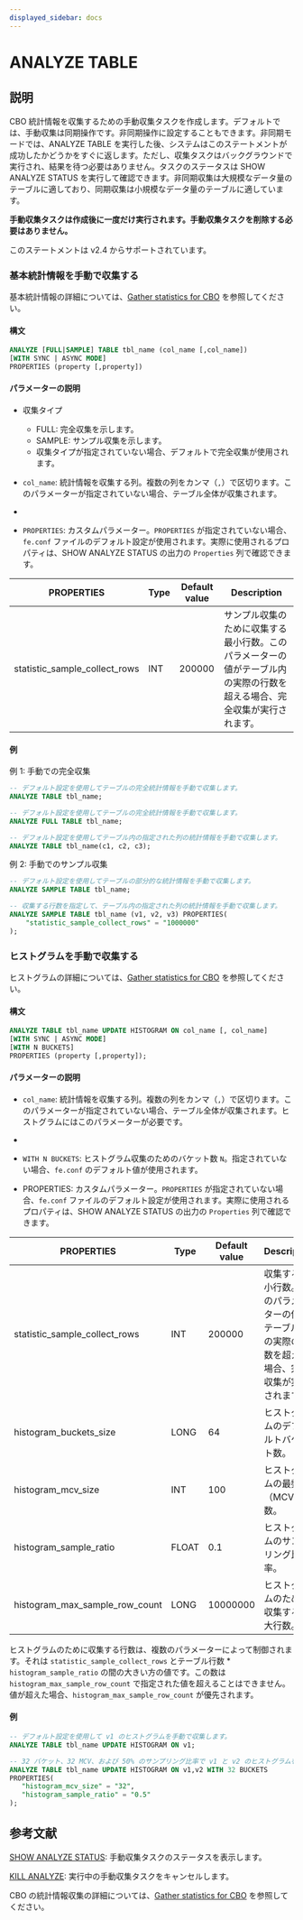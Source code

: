 ```yaml
---
displayed_sidebar: docs
---
```


# ANALYZE TABLE

## 説明

CBO 統計情報を収集するための手動収集タスクを作成します。デフォルトでは、手動収集は同期操作です。非同期操作に設定することもできます。非同期モードでは、ANALYZE TABLE を実行した後、システムはこのステートメントが成功したかどうかをすぐに返します。ただし、収集タスクはバックグラウンドで実行され、結果を待つ必要はありません。タスクのステータスは SHOW ANALYZE STATUS を実行して確認できます。非同期収集は大規模なデータ量のテーブルに適しており、同期収集は小規模なデータ量のテーブルに適しています。

**手動収集タスクは作成後に一度だけ実行されます。手動収集タスクを削除する必要はありません。**

このステートメントは v2.4 からサポートされています。

### 基本統計情報を手動で収集する

基本統計情報の詳細については、[Gather statistics for CBO](../../../using_starrocks/Cost_based_optimizer.md#basic-statistics) を参照してください。

#### 構文

```SQL
ANALYZE [FULL|SAMPLE] TABLE tbl_name (col_name [,col_name])
[WITH SYNC | ASYNC MODE]
PROPERTIES (property [,property])
```

#### パラメーターの説明

- 収集タイプ
  - FULL: 完全収集を示します。
  - SAMPLE: サンプル収集を示します。
  - 収集タイプが指定されていない場合、デフォルトで完全収集が使用されます。

- `col_name`: 統計情報を収集する列。複数の列をカンマ（`,`）で区切ります。このパラメーターが指定されていない場合、テーブル全体が収集されます。

- [WITH SYNC | ASYNC MODE]: 手動収集タスクを同期または非同期モードで実行するかどうか。パラメーターを指定しない場合、デフォルトで同期収集が使用されます。

- `PROPERTIES`: カスタムパラメーター。`PROPERTIES` が指定されていない場合、`fe.conf` ファイルのデフォルト設定が使用されます。実際に使用されるプロパティは、SHOW ANALYZE STATUS の出力の `Properties` 列で確認できます。

| **PROPERTIES**                | **Type** | **Default value** | **Description**                                              |
| ----------------------------- | -------- | ----------------- | ------------------------------------------------------------ |
| statistic_sample_collect_rows | INT      | 200000            | サンプル収集のために収集する最小行数。このパラメーターの値がテーブル内の実際の行数を超える場合、完全収集が実行されます。 |

#### 例

例 1: 手動での完全収集

```SQL
-- デフォルト設定を使用してテーブルの完全統計情報を手動で収集します。
ANALYZE TABLE tbl_name;

-- デフォルト設定を使用してテーブルの完全統計情報を手動で収集します。
ANALYZE FULL TABLE tbl_name;

-- デフォルト設定を使用してテーブル内の指定された列の統計情報を手動で収集します。
ANALYZE TABLE tbl_name(c1, c2, c3);
```

例 2: 手動でのサンプル収集

```SQL
-- デフォルト設定を使用してテーブルの部分的な統計情報を手動で収集します。
ANALYZE SAMPLE TABLE tbl_name;

-- 収集する行数を指定して、テーブル内の指定された列の統計情報を手動で収集します。
ANALYZE SAMPLE TABLE tbl_name (v1, v2, v3) PROPERTIES(
    "statistic_sample_collect_rows" = "1000000"
);
```

### ヒストグラムを手動で収集する

ヒストグラムの詳細については、[Gather statistics for CBO](../../../using_starrocks/Cost_based_optimizer.md#histogram) を参照してください。

#### 構文

```SQL
ANALYZE TABLE tbl_name UPDATE HISTOGRAM ON col_name [, col_name]
[WITH SYNC | ASYNC MODE]
[WITH N BUCKETS]
PROPERTIES (property [,property]);
```

#### パラメーターの説明

- `col_name`: 統計情報を収集する列。複数の列をカンマ（`,`）で区切ります。このパラメーターが指定されていない場合、テーブル全体が収集されます。ヒストグラムにはこのパラメーターが必要です。

- [WITH SYNC | ASYNC MODE]: 手動収集タスクを同期または非同期モードで実行するかどうか。パラメーターを指定しない場合、デフォルトで同期収集が使用されます。

- `WITH N BUCKETS`: ヒストグラム収集のためのバケット数 `N`。指定されていない場合、`fe.conf` のデフォルト値が使用されます。

- PROPERTIES: カスタムパラメーター。`PROPERTIES` が指定されていない場合、`fe.conf` ファイルのデフォルト設定が使用されます。実際に使用されるプロパティは、SHOW ANALYZE STATUS の出力の `Properties` 列で確認できます。

| **PROPERTIES**                 | **Type** | **Default value** | **Description**                                              |
| ------------------------------ | -------- | ----------------- | ------------------------------------------------------------ |
| statistic_sample_collect_rows  | INT      | 200000            | 収集する最小行数。このパラメーターの値がテーブル内の実際の行数を超える場合、完全収集が実行されます。 |
| histogram_buckets_size         | LONG     | 64                | ヒストグラムのデフォルトバケット数。                         |
| histogram_mcv_size             | INT      | 100               | ヒストグラムの最頻値（MCV）の数。                            |
| histogram_sample_ratio         | FLOAT    | 0.1               | ヒストグラムのサンプリング比率。                             |
| histogram_max_sample_row_count | LONG     | 10000000          | ヒストグラムのために収集する最大行数。                       |

ヒストグラムのために収集する行数は、複数のパラメーターによって制御されます。それは `statistic_sample_collect_rows` とテーブル行数 * `histogram_sample_ratio` の間の大きい方の値です。この数は `histogram_max_sample_row_count` で指定された値を超えることはできません。値が超えた場合、`histogram_max_sample_row_count` が優先されます。

#### 例

```SQL
-- デフォルト設定を使用して v1 のヒストグラムを手動で収集します。
ANALYZE TABLE tbl_name UPDATE HISTOGRAM ON v1;

-- 32 バケット、32 MCV、および 50% のサンプリング比率で v1 と v2 のヒストグラムを手動で収集します。
ANALYZE TABLE tbl_name UPDATE HISTOGRAM ON v1,v2 WITH 32 BUCKETS 
PROPERTIES(
   "histogram_mcv_size" = "32",
   "histogram_sample_ratio" = "0.5"
);
```

## 参考文献

[SHOW ANALYZE STATUS](SHOW_ANALYZE_STATUS.md): 手動収集タスクのステータスを表示します。

[KILL ANALYZE](KILL_ANALYZE.md): 実行中の手動収集タスクをキャンセルします。

CBO の統計情報収集の詳細については、[Gather statistics for CBO](../../../using_starrocks/Cost_based_optimizer.md) を参照してください。